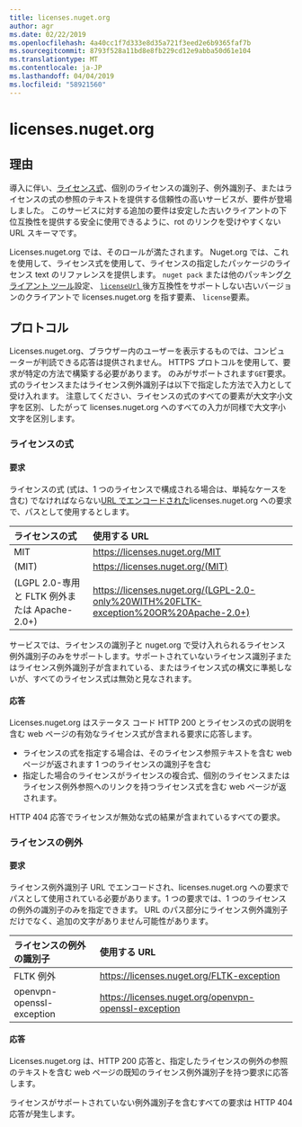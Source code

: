 ```yaml
---
title: licenses.nuget.org
author: agr
ms.date: 02/22/2019
ms.openlocfilehash: 4a40cc1f7d333e8d35a721f3eed2e6b9365faf7b
ms.sourcegitcommit: 8793f528a11bd8e8fb229cd12e9abba50d61e104
ms.translationtype: MT
ms.contentlocale: ja-JP
ms.lasthandoff: 04/04/2019
ms.locfileid: "58921560"
---
```

# <a name="licensesnugetorg"></a>licenses.nuget.org

## <a name="rationale"></a>理由

導入に伴い、[ライセンス式](nuspec.md#license)、個別のライセンスの識別子、例外識別子、またはライセンスの式の参照のテキストを提供する信頼性の高いサービスが、要件が登場しました。
このサービスに対する追加の要件は安定した古いクライアントの下位互換性を提供する安全に使用できるように、rot のリンクを受けやすくない URL スキーマです。

Licenses.nuget.org では、そのロールが満たされます。 Nuget.org では、これを使用して、ライセンス式を使用して、ライセンスの指定したパッケージのライセンス text のリファレンスを提供します。 `nuget pack` または他のパッキング[クライアント ツール](https://docs.microsoft.com/en-us/nuget/install-nuget-client-tools)設定、 [ `licenseUrl` ](nuspec.md#licenseurl)後方互換性をサポートしない古いバージョンのクライアントで licenses.nuget.org を指す要素、 `license`要素。

## <a name="protocol"></a>プロトコル

Licenses.nuget.org、ブラウザー内のユーザーを表示するものでは、コンピューターが判読できる応答は提供されません。
HTTPS プロトコルを使用して、要求が特定の方法で構築する必要があります。 のみがサポートされます`GET`要求。
式のライセンスまたはライセンス例外識別子は以下で指定した方法で入力として受け入れます。 注意してください、ライセンスの式のすべての要素が大文字小文字を区別、したがって licenses.nuget.org へのすべての入力が同様で大文字小文字を区別します。

### <a name="license-expressions"></a>ライセンスの式

#### <a name="request"></a>要求

ライセンスの式 (式は、1 つのライセンスで構成される場合は、単純なケースを含む) でなければならない[URL でエンコードされた](https://tools.ietf.org/html/rfc3986#section-2.1)licenses.nuget.org への要求で、パスとして使用するとします。

| ライセンスの式 | 使用する URL |
|:---|:---|
| MIT                                                | <https://licenses.nuget.org/MIT> |
| (MIT)                                              | <https://licenses.nuget.org/(MIT)> |
| (LGPL 2.0-専用と FLTK 例外または Apache-2.0+) | <https://licenses.nuget.org/(LGPL-2.0-only%20WITH%20FLTK-exception%20OR%20Apache-2.0+)> |

サービスでは、ライセンスの識別子と nuget.org で受け入れられるライセンス例外識別子のみをサポートします。サポートされていないライセンス識別子またはライセンス例外識別子が含まれている、またはライセンス式の構文に準拠しないが、すべてのライセンス式は無効と見なされます。

#### <a name="response"></a>応答

Licenses.nuget.org はステータス コード HTTP 200 とライセンスの式の説明を含む web ページの有効なライセンス式が含まれる要求に応答します。

* ライセンスの式を指定する場合は、そのライセンス参照テキストを含む web ページが返されます 1 つのライセンスの識別子を含む
* 指定した場合のライセンスがライセンスの複合式、個別のライセンスまたはライセンス例外参照へのリンクを持つライセンス式を含む web ページが返されます。

HTTP 404 応答でライセンスが無効な式の結果が含まれているすべての要求。

### <a name="license-exceptions"></a>ライセンスの例外

#### <a name="request"></a>要求

ライセンス例外識別子 URL でエンコードされ、licenses.nuget.org への要求でパスとして使用されている必要があります。1 つの要求では、1 つのライセンスの例外の識別子のみを指定できます。 URL のパス部分にライセンス例外識別子だけでなく、追加の文字がありません可能性があります。

| ライセンスの例外の識別子 | 使用する URL |
|:---|:---|
|FLTK 例外            | <https://licenses.nuget.org/FLTK-exception> |
|openvpn-openssl-exception | <https://licenses.nuget.org/openvpn-openssl-exception> |

#### <a name="response"></a>応答

Licenses.nuget.org は、HTTP 200 応答と、指定したライセンスの例外の参照のテキストを含む web ページの既知のライセンス例外識別子を持つ要求に応答します。

ライセンスがサポートされていない例外識別子を含むすべての要求は HTTP 404 応答が発生します。